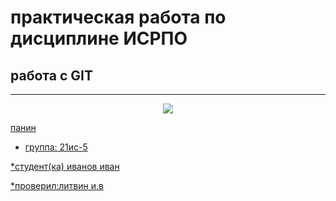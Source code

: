 # практическая работа по дисциплине ИСРПО
## работа с GIT
-----
<p align="center"><img src="https://zooclub.ru/attach/10000/10091.jpg" src= width="300"></p>

<p><a href="https://ru.freepik.com/photos/%D1%81%D0%BE%D0%B1%D0%B0%D0%BA%D0%B8">панин</p> 

* группа: 21ис-5

*студент(ка) иванов иван

*проверил:литвин и.в
